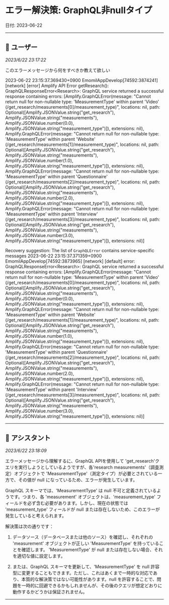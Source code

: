# エラー解決策: GraphQL非nullタイプ

日付: 2023-06-22

---

## 👤 ユーザー
*2023/6/22 23:17:22*

このエラーメッセージから何をすべきか教えて欲しい

2023-06-22 23:15:37.369430+0900 EmomilAppDevelop[74592:3874241] [network] [error] Amplify API Error getResearch(): GraphQLResponseError&lt;Research&gt;: GraphQL service returned a successful response containing errors: [Amplify.GraphQLError(message: "Cannot return null for non-nullable type: \'MeasurementType\' within parent \'Video\' (/get_research/measurements[0]/measurement_type)", locations: nil, path: Optional([Amplify.JSONValue.string("get_research"), Amplify.JSONValue.string("measurements"), Amplify.JSONValue.number(0.0), Amplify.JSONValue.string("measurement_type")]), extensions: nil), Amplify.GraphQLError(message: "Cannot return null for non-nullable type: \'MeasurementType\' within parent \'Website\' (/get_research/measurements[1]/measurement_type)", locations: nil, path: Optional([Amplify.JSONValue.string("get_research"), Amplify.JSONValue.string("measurements"), Amplify.JSONValue.number(1.0), Amplify.JSONValue.string("measurement_type")]), extensions: nil), Amplify.GraphQLError(message: "Cannot return null for non-nullable type: \'MeasurementType\' within parent \'Questionnaire\' (/get_research/measurements[2]/measurement_type)", locations: nil, path: Optional([Amplify.JSONValue.string("get_research"), Amplify.JSONValue.string("measurements"), Amplify.JSONValue.number(2.0), Amplify.JSONValue.string("measurement_type")]), extensions: nil), Amplify.GraphQLError(message: "Cannot return null for non-nullable type: \'MeasurementType\' within parent \'Interview\' (/get_research/measurements[3]/measurement_type)", locations: nil, path: Optional([Amplify.JSONValue.string("get_research"), Amplify.JSONValue.string("measurements"), Amplify.JSONValue.number(3.0), Amplify.JSONValue.string("measurement_type")]), extensions: nil)]


Recovery suggestion: The list of `GraphQLError` contains service-specific messages
2023-06-22 23:15:37.371359+0900 EmomilAppDevelop[74592:3873965] [network] [default] error: GraphQLResponseError&lt;Research&gt;: GraphQL service returned a successful response containing errors: [Amplify.GraphQLError(message: "Cannot return null for non-nullable type: \'MeasurementType\' within parent \'Video\' (/get_research/measurements[0]/measurement_type)", locations: nil, path: Optional([Amplify.JSONValue.string("get_research"), Amplify.JSONValue.string("measurements"), Amplify.JSONValue.number(0.0), Amplify.JSONValue.string("measurement_type")]), extensions: nil), Amplify.GraphQLError(message: "Cannot return null for non-nullable type: \'MeasurementType\' within parent \'Website\' (/get_research/measurements[1]/measurement_type)", locations: nil, path: Optional([Amplify.JSONValue.string("get_research"), Amplify.JSONValue.string("measurements"), Amplify.JSONValue.number(1.0), Amplify.JSONValue.string("measurement_type")]), extensions: nil), Amplify.GraphQLError(message: "Cannot return null for non-nullable type: \'MeasurementType\' within parent \'Questionnaire\' (/get_research/measurements[2]/measurement_type)", locations: nil, path: Optional([Amplify.JSONValue.string("get_research"), Amplify.JSONValue.string("measurements"), Amplify.JSONValue.number(2.0), Amplify.JSONValue.string("measurement_type")]), extensions: nil), Amplify.GraphQLError(message: "Cannot return null for non-nullable type: \'MeasurementType\' within parent \'Interview\' (/get_research/measurements[3]/measurement_type)", locations: nil, path: Optional([Amplify.JSONValue.string("get_research"), Amplify.JSONValue.string("measurements"), Amplify.JSONValue.number(3.0), Amplify.JSONValue.string("measurement_type")]), extensions: nil)]

---

## 🤖 アシスタント
*2023/6/22 23:18:09*

エラーメッセージから理解するに、GraphQL APIを使用して 'get_research'クエリを実行しようとしているようですが、各'research measurements'（調査測定）オブジェクトで 'MeasurementType'（測定タイプ）が必要とされている一方で、その値が null になっているため、エラーが発生しています。

GraphQL スキーマでは、'MeasurementType' は null 不可と定義されているようです。つまり、各 'measurement' オブジェクトは、'measurement_type' フィールドを必ず含む必要があります。しかし、現在の状態では 'measurement_type' フィールドが null または存在しないため、このエラーが発生していると考えられます。

解決策は次の通りです：

1. データソース（データベースまたは他のソース）を確認し、それぞれの 'measurement' オブジェクトが正しい 'MeasurementType' を持っていることを確認します。 'MeasurementType' が null または存在しない場合、それを適切な値に設定します。

2. または、GraphQL スキーマを更新して、'MeasurementType' を null 許容型に変更することもできます。ただし、これはあくまで一時的な対応であり、本質的な解決策ではない可能性があります。null を許容することで、問題を一時的に回避できるかもしれませんが、その後のクエリが想定どおりに動作するかどうかは保証されません。

---
